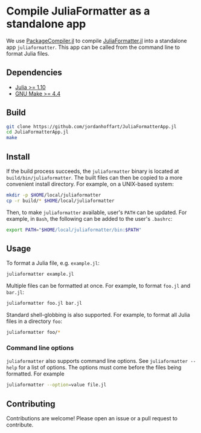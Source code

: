 # Compile JuliaFormatter as a standalone app

We use [PackageCompiler.jl](https://github.com/JuliaLang/PackageCompiler.jl)
to compile [JuliaFormatter.jl](https://github.com/domluna/JuliaFormatter.jl)
into a standalone app `juliaformatter`.
This app can be called from the command line to format Julia files.

## Dependencies
*   [Julia >= 1.10](https://julialang.org/install/)
*   [GNU Make >= 4.4](https://www.gnu.org/software/make/make.html)

## Build
```bash
git clone https://github.com/jordanhoffart/JuliaFormatterApp.jl
cd JuliaFormatterApp.jl
make
```

## Install
If the build process succeeds, the `juliaformatter` binary is located at 
`build/bin/juliaformatter`.
The built files can then be copied to a more convenient install directory.
For example, on a UNIX-based system:

```bash
mkdir -p $HOME/local/juliaformatter
cp -r build/* $HOME/local/juliaformatter
```

Then, to make `juliaformatter` available, user's `PATH` can be updated.
For example, in `Bash`, the following can be added to the user's `.bashrc`:

```bash
export PATH="$HOME/local/juliaformatter/bin:$PATH"
```

## Usage
To format a Julia file, e.g. `example.jl`:

```bash
juliaformatter example.jl
```

Multiple files can be formatted at once.
For example, to format `foo.jl` and `bar.jl`:

```bash
juliaformatter foo.jl bar.jl
```

Standard shell-globbing is also supported.
For example, to format all Julia files in a directory `foo`:

```bash
juliaformatter foo/*
```

### Command line options
`juliaformatter` also supports command line options.
See `juliaformatter --help` for a list of options.
The options must come before the files being formatted.
For example

```bash
juliaformatter --option=value file.jl
```

## Contributing

Contributions are welcome!
Please open an issue or a pull request to contribute.
